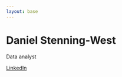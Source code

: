 ```yaml
---
layout: base
---
```


# Daniel Stenning-West

Data analyst

[LinkedIn](https://linkedin.com/in/daniel-stenning-west)